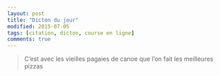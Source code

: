 ```yaml
---
layout: post
title: "Dicton du jour"
modified: 2015-07-05
tags: [citation, dicton, course en ligne]
comments: true
---
```


> C’est avec les vieilles pagaies de canoe que l’on fait les meilleures pizzas
